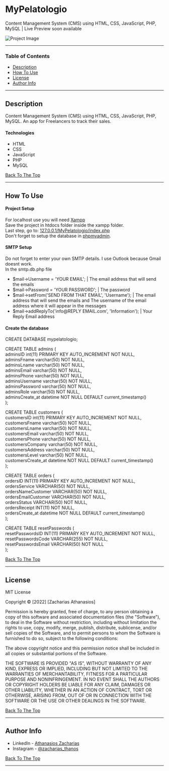 # MyPelatologio
Content Management System (CMS) using HTML, CSS, JavaScript, PHP, MySQL | Live Preview soon available

![Project Image](https://cdn.discordapp.com/attachments/924363712821882890/987764423412297759/project-image.png)

---

### Table of Contents

- [Description](#description)
- [How To Use](#how-to-use)
- [License](#license)
- [Author Info](#author-info)

---

## Description

Content Management System (CMS) using HTML, CSS, JavaScript, PHP, MySQL. 
Αn app for Freelancers to track their sales.

#### Technologies

- HTML
- CSS
- JavaScript
- PHP
- MySQL

[Back To The Top](#mypelatologio)

---

## How To Use

#### Project Setup

For localhost use you will need [Xampp](https://www.apachefriends.org/download.html)
<br>
Save the project in htdocs folder inside the xampp folder.
<br>
Last step, go to: [127.0.0.1/MyPelatologio/index.php](http://127.0.0.1/MyPelatologio/index.php)
<br>
Don't forget to setup the database in [phpmyadmin](http://127.0.0.1/phpmyadmin).

#### SMTP Setup

Do not forget to enter your own SMTP details. I use Outlook because Gmail doesnt work. <br>
In the smtp.db.php file
- $mail->Username = 'YOUR EMAIL';  |  The email address that will send the emails
- $mail->Password = 'YOUR PASSWORD';  |  The password
- $mail->setFrom('SEND FROM THAT EMAIL', 'Username');  |  The email address that will send the emails and Τhe username of the email address where it will appear in the messages
- $mail->addReplyTo('info@REPLY EMAIL.com', 'Information');  |  Your Reply Email address

#### Create the database

CREATE DATABASE mypelatologio;<br>

CREATE TABLE admins (<br>
  adminsID int(11) PRIMARY KEY AUTO_INCREMENT NOT NULL,<br>
  adminsFname varchar(50) NOT NULL,<br>
  adminsLname varchar(50) NOT NULL,<br>
  adminsEmail varchar(50) NOT NULL,<br>
  adminsPhone varchar(50) NOT NULL,<br>
  adminsUsername varchar(50) NOT NULL,<br>
  adminsPassword varchar(50) NOT NULL,<br>
  adminsRole varchar(50) NOT NULL,<br>
  adminsCreate_at datetime NOT NULL DEFAULT current_timestamp()<br>
);<br>

CREATE TABLE customers (<br>
  customersID int(11) PRIMARY KEY AUTO_INCREMENT NOT NULL,<br>
  customersFname varchar(50) NOT NULL,<br>
  customersLname varchar(50) NOT NULL,<br>
  customersEmail varchar(50) NOT NULL,<br>
  customersPhone varchar(50) NOT NULL,<br>
  customersCompany varchar(50) NOT NULL,<br>
  customersAddress varchar(50) NOT NULL,<br>
  customersLevel varchar(50) NOT NULL,<br>
  customersCreate_at datetime NOT NULL DEFAULT current_timestamp()<br>
);<br>

CREATE TABLE orders (<br>
	ordersID INT(11) PRIMARY KEY AUTO_INCREMENT NOT NULL,<br>
	ordersService VARCHAR(50) NOT NULL,<br>
	ordersNameCustomer VARCHAR(50) NOT NULL,<br>
	ordersEmailCustomer VARCHAR(50) NOT NULL,<br>
	ordersStatus VARCHAR(50) NOT NULL,<br>
	ordersReceipt INT(11) NOT NULL, <br>
	ordersCreate_at datetime NOT NULL DEFAULT current_timestamp()<br>
);<br>

CREATE TABLE resetPasswords (<br>
	resetPasswordsID INT(11) PRIMARY KEY AUTO_INCREMENT NOT NULL,<br>
	resetPasswordsCode VARCHAR(255) NOT NULL,<br>
	resetPasswordsEmail VARCHAR(50) NOT NULL<br>
);<br>

[Back To The Top](#mypelatologio)

---

## License

MIT License

Copyright © [2022] [Zacharias Athanasios]

Permission is hereby granted, free of charge, to any person obtaining a copy
of this software and associated documentation files (the "Software"), to deal
in the Software without restriction, including without limitation the rights
to use, copy, modify, merge, publish, distribute, sublicense, and/or sell
copies of the Software, and to permit persons to whom the Software is
furnished to do so, subject to the following conditions:

The above copyright notice and this permission notice shall be included in all
copies or substantial portions of the Software.

THE SOFTWARE IS PROVIDED "AS IS", WITHOUT WARRANTY OF ANY KIND, EXPRESS OR
IMPLIED, INCLUDING BUT NOT LIMITED TO THE WARRANTIES OF MERCHANTABILITY,
FITNESS FOR A PARTICULAR PURPOSE AND NONINFRINGEMENT. IN NO EVENT SHALL THE
AUTHORS OR COPYRIGHT HOLDERS BE LIABLE FOR ANY CLAIM, DAMAGES OR OTHER
LIABILITY, WHETHER IN AN ACTION OF CONTRACT, TORT OR OTHERWISE, ARISING FROM,
OUT OF OR IN CONNECTION WITH THE SOFTWARE OR THE USE OR OTHER DEALINGS IN THE
SOFTWARE.

[Back To The Top](#mypelatologio)

---

## Author Info

- LinkedIn - [Athanasios Zacharias](https://www.linkedin.com/in/athanasios-zacharias/)
- Instagram - [@zacharias_thanos](https://www.instagram.com/zacharias_thanos/)

[Back To The Top](#mypelatologio)

---

